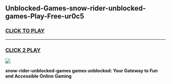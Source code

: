 
## Unblocked-Games-snow-rider-unblocked-games-Play-Free-ur0c5
<h3>
<a href="https://premium76.site?title=snow-rider-unblocked-games&ref=10A">CLICK TO PLAY</a></h3>
<hr>

<h3>
<a href="https://premium76.site?title=snow-rider-unblocked-games&ref=10A">CLICK 2 PLAY</a>
  
</h3>

<a href="https://premium76.site?title=snow-rider-unblocked-games&ref=10A"><img src="https://clearcache.store/games.png"></a>


**snow-rider-unblocked-games games unblocked: Your Gateway to Fun and Accessible Online Gaming**
